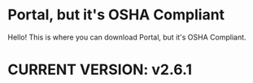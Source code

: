 # Portal, but it's OSHA Compliant

Hello! This is where you can download Portal, but it's OSHA Compliant.


# CURRENT VERSION: v2.6.1
